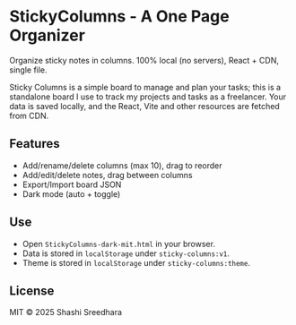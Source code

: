 # StickyColumns - A One Page Organizer

Organize sticky notes in columns. 100% local (no servers), React + CDN, single file.

Sticky Columns is a simple board to manage and plan your tasks; this is a standalone board I use to track my projects and tasks as a freelancer. Your data is saved locally, and the React, Vite and other resources are fetched from CDN. 

## Features
- Add/rename/delete columns (max 10), drag to reorder
- Add/edit/delete notes, drag between columns
- Export/Import board JSON
- Dark mode (auto + toggle)

## Use
- Open `StickyColumns-dark-mit.html` in your browser.
- Data is stored in `localStorage` under `sticky-columns:v1`.
- Theme is stored in `localStorage` under `sticky-columns:theme`.

## License
MIT © 2025 Shashi Sreedhara

